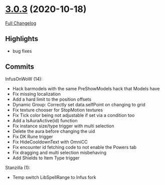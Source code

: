 # [3.0.3](https://github.com/WeakAuras/WeakAuras2/tree/3.0.3) (2020-10-18)

[Full Changelog](https://github.com/WeakAuras/WeakAuras2/compare/3.0.2...3.0.3)

## Highlights

 - bug fixes 

## Commits

InfusOnWoW (14):

- Hack barmodels with the same PreShowModels hack that Models have
- Fix missing localization
- Add a hard limit to the position offsets
- Dynamic Group: Correctly set data.selfPoint on changing to grid
- Fix texture chooser for StopMotion textures
- Fix Tick color being not adjustable if set via a condition too
- Add a IsAuraActive(id) function
- Fix instance size/type trigger with multi selection
- Delete the aura before changing the uid
- Fix DK Rune trigger
- Fix HideCooldownText with OmniCC
- Fix encounter id fetching code to not enable the Powers tab
- Fix dragging and multi selection misbehaving
- Add Shields to Item Type trigger

Stanzilla (1):

- Temp switch LibSpellRange to Infus fork

